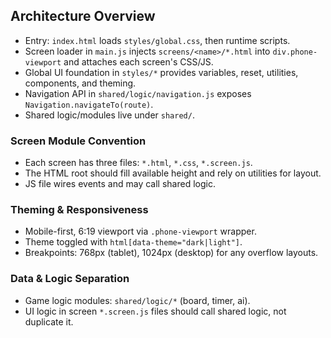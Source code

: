 ## Architecture Overview

- Entry: `index.html` loads `styles/global.css`, then runtime scripts.
- Screen loader in `main.js` injects `screens/<name>/*.html` into `div.phone-viewport` and attaches each screen's CSS/JS.
- Global UI foundation in `styles/*` provides variables, reset, utilities, components, and theming.
- Navigation API in `shared/logic/navigation.js` exposes `Navigation.navigateTo(route)`.
- Shared logic/modules live under `shared/`.

### Screen Module Convention

- Each screen has three files: `*.html`, `*.css`, `*.screen.js`.
- The HTML root should fill available height and rely on utilities for layout.
- JS file wires events and may call shared logic.

### Theming & Responsiveness

- Mobile-first, 6:19 viewport via `.phone-viewport` wrapper.
- Theme toggled with `html[data-theme="dark|light"]`.
- Breakpoints: 768px (tablet), 1024px (desktop) for any overflow layouts.

### Data & Logic Separation

- Game logic modules: `shared/logic/*` (board, timer, ai).
- UI logic in screen `*.screen.js` files should call shared logic, not duplicate it.
